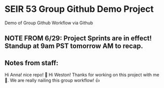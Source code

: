 # SEIR 53 Group Github Demo Project
Demo of Group Github Workflow via Github

## NOTE FROM 6/29: Project Sprints are in effect! Standup at 9am PST tomorrow AM to recap. 

## Notes from staff: 
Hi Anna! nice repo! 👋
Hi Weston! Thanks for working on this project with me 🐳.
We are really nailing this group workflow! 👍

